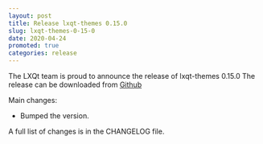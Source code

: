 ```yaml
---
layout: post
title: Release lxqt-themes 0.15.0
slug: lxqt-themes-0-15-0
date: 2020-04-24
promoted: true
categories: release
---
```

The LXQt team is proud to announce the release of lxqt-themes 0.15.0
The release can be downloaded from [Github](https://github.com/lxqt/lxqt-themes/releases)

Main changes:

 * Bumped the version.

A full list of changes is in the CHANGELOG file.
